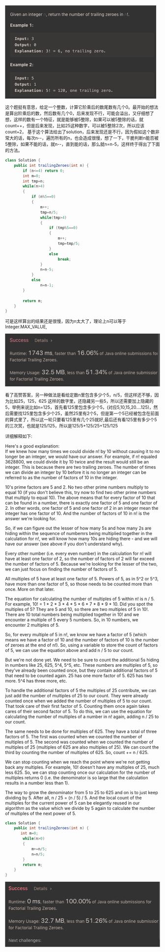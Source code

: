 ![GitHub Logo](/image/172.1.png)

这个题挺有意思，给定一个整数，计算它阶乘后的数尾数有几个0。最开始的想法是算出阶乘后的数，然后数有几个0，后来发现不行，可能会溢出，又仔细想了想，这样的数有一个特征，就是能够被5整除，如果可以被5整除的话，就count++，但是后来发现，比如25这种数字，可以被5整除2次，所以应该count+2，
基于这个算法给出了solution，后来发现还是不行，因为假如这个数非常大的话，每次n--，遍历所有的n，也会造成很慢，想了一下，干脆判断n能否被5整除，如果不能的话，就n--，直到能的话，那么就n=n-5，这样终于得出了下面的方法。

```java
class Solution {
    public int trailingZeroes(int n) {
        if (n<=4) return 0;        
        int m=0;
        int tmp=n;
        while(n>4)
        {
            if (n%5==0)
            {
                m++;
                tmp=n/5;
                while(tmp>4)
                {
                    if (tmp%5==0) 
                    {
                        m++;
                        tmp=tmp/5;
                    }                        
                    else
                        break;                                        
                }
                n=n-5;
            }
            else                
                n=n-1;
        }
        
        return m;
    }
}
```

可是这样算出的结果还是很慢，因为n太大了，理论上n可以等于Integer.MAX_VALUE,

![GitHub Logo](/image/172.png)

看了高赞答案，另一种做法是看给定数n里包含多少个5，n/5，但这样还不够，因为比如25，125，625
这样的数字里，还隐藏另一些5，所以还需要加上隐藏的5，举例来说比如n=125，首先看125里包含多少个5，(对应5,10,15,20....125)，然后需要找125里包含多少个25，虽然25里有2个5，但是第一个5已经被包含在前面的算式里了，所以这一轮只要看125里有几个25就好,最后还有看125里有多少个5的三次冥，也就是125/125，所以是125/5+125/25+125/125

详细解释如下:

Here's a good explanation:<br>
If we knew how many times we could divide n! by 10 without causing it to no longer be an integer, we would have our answer. For example, if n! equaled 3628800, we could divide it by 10 twice and the result would still be an integer. This is because there are two trailing zeroes. The number of times we can divide an integer by 10 before it is no longer an integer can be referred to as the number of factors of 10 in the integer.

10's prime factors are 5 and 2. No two other prime numbers multiply to equal 10 (if you don't believe this, try now to find two other prime numbers that multiply to equal 10). The above means that for every factor of 10 that can be found in a number, there is exactly one factor of 5 and one factor of 2. In other words, one factor of 5 and one factor of 2 in an integer mean the integer has one factor of 10. And the number of factors of 10 in n! is the answer we're looking for.

So, if we can figure out the lesser of how many 5s and how many 2s are hiding within the sequence of numbemrs being multiplied together in the calculation for n!, we will know how many 10s are hiding there - and we will have our answer (see above if you don't understand why).

Every other number (i.e. every even number) in the calculation for n! will have at least one factor of 2, so the number of factors of 2 will far exceed the number of factors of 5. Because we're looking for the lesser of the two, we can just focus on finding the number of factors of 5.

All multiples of 5 have at least one factor of 5. Powers of 5, as in 5^2 or 5^3, have more than one factor of 5, so those needs to be counted more than once. More on that later.

The equation for calculating the number of multiples of 5 within n! is n / 5. For example, 10! = 1 * 2 * 3 * 4 * 5 * 6 * 7 * 8 * 9 * 10. Did you spot the multiples of 5? They are 5 and 10, so there are two multiples of 5 in 10!. There are 10 total numbers being multiplied together in 10! and we encounter a multiple of 5 every 5 numbers. So, in 10 numbers, we encounter 2 multiples of 5.

So, for every multiple of 5 in n!, we know we have a factor of 5 (which means we have a factor of 10 and the number of factors of 10 is the number of zeroes at the end of n!). So, using a variable to store the count of factors of 5, we can use the equation above and add n / 5 to our count.

But we're not done yet. We need to be sure to count the additional 5s hiding in numbers like 25, 625, 5^4, 5^5, etc. These numbers are multiples of 5, so they've already been counted once, but they contain additional factors of 5 that need to be counted again. 25 has one more factor of 5. 625 has two more. 5^4 has three more, etc.

To handle the additional factors of 5 the multiples of 25 contribute, we can just add the number of multiples of 25 to our count. They were already counted once when we added the number of multiples of 5 to our count. That took care of their first factor of 5. Counting them once again takes cares of their second factor of 5. To do this, we can use the equation for calculating the number of multiples of a number in n! again, adding n / 25 to our count.

The same needs to be done for multiples of 625. They have a total of three factors of 5. The first was counted when we counted the number of multiples of 5. The second was counted when we counted the number of multiples of 25 (multiples of 625 are also multiples of 25). We can count the third by counting the number of multiples of 625. So, count += n / 625.

We can stop counting when we reach the point where we're not getting back any multiples. For example, 10! doesn't have any multiples of 25, much less 625. So, we can stop counting once our calculation for the number of multiples returns 0 (i.e. the denominator is so large that the calculation results in a number less than 1).

The way to grow the denominator from 5 to 25 to 625 and on is to just keep dividing by 5. After all, n / 25 = (n / 5) / 5. And the local count of the multiples for the current power of 5 can be elegantly reused in our algorithm as the value which we divide by 5 again to calculate the number of multiples of the next power of 5.

```java
class Solution {
    public int trailingZeroes(int n) {
       int m=0;
        while(n>0)
        {
            m+=n/5;
            n=n/5;
        }
        return m;
    }
}
```

![GitHub Logo](/image/172.2.png)

